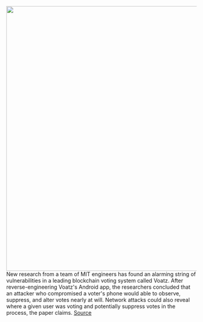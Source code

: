 <img src='https://cdn.vox-cdn.com/thumbor/kIHj2zvszHVS5sKKbHNDPaj5WmU=/0x0:1020x681/1200x800/filters:focal(429x260:591x422)/cdn.vox-cdn.com/uploads/chorus_image/image/66308621/election-voting-machine-stock4_1020.0.jpg' width='700px' /><br/>
New research from a team of MIT engineers has found an alarming string of vulnerabilities  in a leading blockchain voting system called Voatz. After reverse-engineering Voatz's Android app, the researchers concluded that an attacker who compromised a voter's phone would able to observe, suppress, and alter votes nearly at will. Network attacks could also reveal where a given user was voting and potentially suppress votes in the process, the paper claims.
<a href='https://www.theverge.com/2020/2/13/21136219/voatz-blockchain-voting-app-election-software-hacking-mit-research-cybersecurity'> Source <a/>